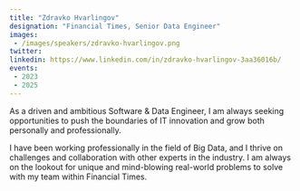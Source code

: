 ```yaml
---
title: "Zdravko Hvarlingov"
designation: "Financial Times, Senior Data Engineer"
images:
 - /images/speakers/zdravko-hvarlingov.png
twitter: 
linkedin: https://www.linkedin.com/in/zdravko-hvarlingov-3aa36016b/
events:
 - 2023
 - 2025
---
```


As a driven and ambitious Software & Data Engineer, I am always seeking opportunities to push the boundaries of IT innovation and grow both personally and professionally.

I have been working professionally in the field of Big Data, and I thrive on challenges and collaboration with other experts in the industry. I am always on the lookout for unique and mind-blowing real-world problems to solve with my team within Financial Times.